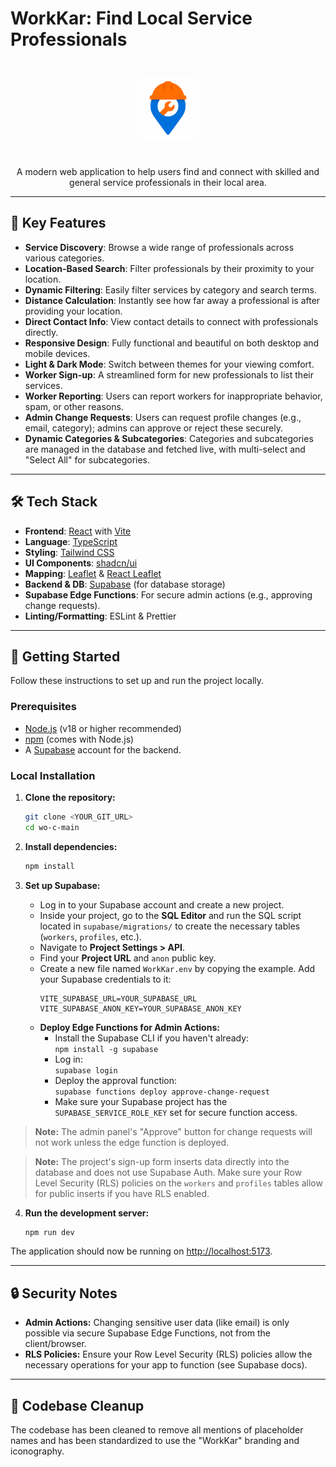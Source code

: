 # WorkKar: Find Local Service Professionals

<div align="center">
  <img src="public/WorkKar%20icon.png" alt="WorkKar Logo" width="150"/>
</div>

<p align="center">
  A modern web application to help users find and connect with skilled and general service professionals in their local area.
</p>

---

## 🌟 Key Features

-   **Service Discovery**: Browse a wide range of professionals across various categories.
-   **Location-Based Search**: Filter professionals by their proximity to your location.
-   **Dynamic Filtering**: Easily filter services by category and search terms.
-   **Distance Calculation**: Instantly see how far away a professional is after providing your location.
-   **Direct Contact Info**: View contact details to connect with professionals directly.
-   **Responsive Design**: Fully functional and beautiful on both desktop and mobile devices.
-   **Light & Dark Mode**: Switch between themes for your viewing comfort.
-   **Worker Sign-up**: A streamlined form for new professionals to list their services.
-   **Worker Reporting**: Users can report workers for inappropriate behavior, spam, or other reasons.
-   **Admin Change Requests**: Users can request profile changes (e.g., email, category); admins can approve or reject these securely.
-   **Dynamic Categories & Subcategories**: Categories and subcategories are managed in the database and fetched live, with multi-select and "Select All" for subcategories.

---

## 🛠️ Tech Stack

-   **Frontend**: [React](https://reactjs.org/) with [Vite](https://vitejs.dev/)
-   **Language**: [TypeScript](https://www.typescriptlang.org/)
-   **Styling**: [Tailwind CSS](https://tailwindcss.com/)
-   **UI Components**: [shadcn/ui](https://ui.shadcn.com/)
-   **Mapping**: [Leaflet](https://leafletjs.com/) & [React Leaflet](https://react-leaflet.js.org/)
-   **Backend & DB**: [Supabase](https.supabase.io/) (for database storage)
-   **Supabase Edge Functions**: For secure admin actions (e.g., approving change requests).
-   **Linting/Formatting**: ESLint & Prettier

---

## 🚀 Getting Started

Follow these instructions to set up and run the project locally.

### Prerequisites

-   [Node.js](https://nodejs.org/) (v18 or higher recommended)
-   [npm](https://www.npmjs.com/) (comes with Node.js)
-   A [Supabase](https://supabase.com/) account for the backend.

### Local Installation

1.  **Clone the repository:**
    ```sh
    git clone <YOUR_GIT_URL>
    cd wo-c-main
    ```

2.  **Install dependencies:**
    ```sh
    npm install
    ```

3.  **Set up Supabase:**
    -   Log in to your Supabase account and create a new project.
    -   Inside your project, go to the **SQL Editor** and run the SQL script located in `supabase/migrations/` to create the necessary tables (`workers`, `profiles`, etc.).
    -   Navigate to **Project Settings > API**.
    -   Find your **Project URL** and `anon` public key.
    -   Create a new file named `WorkKar.env` by copying the example. Add your Supabase credentials to it:
        ```
        VITE_SUPABASE_URL=YOUR_SUPABASE_URL
        VITE_SUPABASE_ANON_KEY=YOUR_SUPABASE_ANON_KEY
        ```
    -   **Deploy Edge Functions for Admin Actions:**
        -   Install the Supabase CLI if you haven't already:  
            `npm install -g supabase`
        -   Log in:  
            `supabase login`
        -   Deploy the approval function:  
            `supabase functions deploy approve-change-request`
        -   Make sure your Supabase project has the `SUPABASE_SERVICE_ROLE_KEY` set for secure function access.

> **Note:** The admin panel's "Approve" button for change requests will not work unless the edge function is deployed.

> **Note:** The project's sign-up form inserts data directly into the database and does not use Supabase Auth. Make sure your Row Level Security (RLS) policies on the `workers` and `profiles` tables allow for public inserts if you have RLS enabled.

4.  **Run the development server:**
    ```sh
    npm run dev
    ```

The application should now be running on [http://localhost:5173](http://localhost:5173).

---

## 🔒 Security Notes

-   **Admin Actions:** Changing sensitive user data (like email) is only possible via secure Supabase Edge Functions, not from the client/browser.
-   **RLS Policies:** Ensure your Row Level Security (RLS) policies allow the necessary operations for your app to function (see Supabase docs).

---

## 🧹 Codebase Cleanup

The codebase has been cleaned to remove all mentions of placeholder names and has been standardized to use the "WorkKar" branding and iconography.
